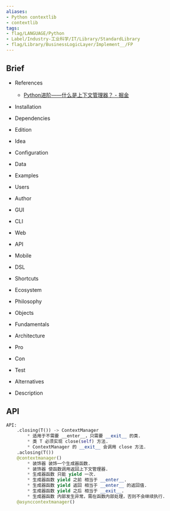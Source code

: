 ```yaml
---
aliases:
- Python contextlib
- contextlib
tags:
- flag/LANGUAGE/Python
- Label/Industry-工业科学/IT/Library/StandardLibrary
- flag/Library/BusinessLogicLayer/Implement__/FP
---
```


## Brief

- References
    - [Python进阶——什么是上下文管理器？ - 掘金](https://juejin.cn/post/6900029472926334983)

- Installation

- Dependencies

- Edition

- Idea

- Configuration

- Data

- Examples

- Users

- Author

- GUI

- CLI

- Web

- API

- Mobile

- DSL

- Shortcuts

- Ecosystem

- Philosophy

- Objects

- Fundamentals

- Architecture

- Pro

- Con

- Test

- Alternatives

- Description
 
## API

```python
API:
    .closing(T()) -> ContextManager
        * 适用于不需要 __enter__，只需要 __exit__ 的类.
        * 类 T 必须实现 close(self) 方法.
        * ContextManager 的 __exit__ 会调用 close 方法.
    .aclosing(T())
    @contextmanager()
        * 装饰器 装饰一个生成器函数.
        * 装饰器 使函数调用返回上下文管理器.
        * 生成器函数 只能 yield 一次.
        * 生成器函数 yield 之前 相当于 __enter__.
        * 生成器函数 yield 返回 相当于 __enter__ 的返回值.
        * 生成器函数 yield 之后 相当于 __exit__.
        * 生成器函数 内部发生异常，需在函数内部处理，否则不会继续执行.
    @asynccontextmanager()

```
